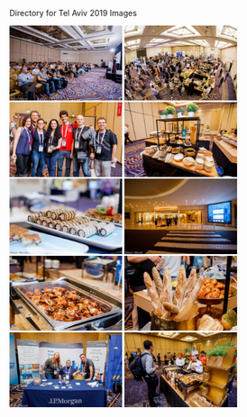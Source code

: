 Directory for Tel Aviv 2019 Images

<div style="width:100%;">
  <img src="https://github.com/OWASP-Foundation/OWASP-Images/blob/master/Events/GlobalAppSecTelAviv2019/Shlomi_Mizrahi_-_OWASP_Global-AppSec_Tel-Aviv_David-InterContinental_29-5-19_001.jpg" alt="" width="200" />
<img src="https://github.com/OWASP-Foundation/OWASP-Images/blob/master/Events/GlobalAppSecTelAviv2019/Shlomi_Mizrahi_-_OWASP_Global-AppSec_Tel-Aviv_David-InterContinental_29-5-19_002.jpg" alt="" width="200" />
  <img src="https://github.com/OWASP-Foundation/OWASP-Images/blob/master/Events/GlobalAppSecTelAviv2019/Shlomi_Mizrahi_-_OWASP_Global-AppSec_Tel-Aviv_David-InterContinental_29-5-19_003.jpg" alt="" width="200" />
  <img src="https://github.com/OWASP-Foundation/OWASP-Images/blob/master/Events/GlobalAppSecTelAviv2019/Shlomi_Mizrahi_-_OWASP_Global-AppSec_Tel-Aviv_David-InterContinental_29-5-19_004.jpg" alt="" width="200" />
  <img src="https://github.com/OWASP-Foundation/OWASP-Images/blob/master/Events/GlobalAppSecTelAviv2019/Shlomi_Mizrahi_-_OWASP_Global-AppSec_Tel-Aviv_David-InterContinental_29-5-19_005.jpg" alt="" width="200" />
  <img src="https://github.com/OWASP-Foundation/OWASP-Images/blob/master/Events/GlobalAppSecTelAviv2019/Shlomi_Mizrahi_-_OWASP_Global-AppSec_Tel-Aviv_David-InterContinental_29-5-19_006.jpg" alt="" width="200" />
  <img src="https://github.com/OWASP-Foundation/OWASP-Images/blob/master/Events/GlobalAppSecTelAviv2019/Shlomi_Mizrahi_-_OWASP_Global-AppSec_Tel-Aviv_David-InterContinental_29-5-19_007.jpg" alt="" width="200" />
  <img src="https://github.com/OWASP-Foundation/OWASP-Images/blob/master/Events/GlobalAppSecTelAviv2019/Shlomi_Mizrahi_-_OWASP_Global-AppSec_Tel-Aviv_David-InterContinental_29-5-19_008.jpg" alt="" width="200" />
  <img src="https://github.com/OWASP-Foundation/OWASP-Images/blob/master/Events/GlobalAppSecTelAviv2019/Shlomi_Mizrahi_-_OWASP_Global-AppSec_Tel-Aviv_David-InterContinental_29-5-19_009.jpg" alt="" width="200" />
  <img src="https://github.com/OWASP-Foundation/OWASP-Images/blob/master/Events/GlobalAppSecTelAviv2019/Shlomi_Mizrahi_-_OWASP_Global-AppSec_Tel-Aviv_David-InterContinental_29-5-19_010.jpg" alt="" width="200" />
</div>
